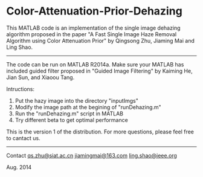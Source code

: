# Color-Attenuation-Prior-Dehazing

This MATLAB code is an implementation of the single image dehazing 
algorithm proposed in the paper "A Fast Single Image Haze Removal 
Algorithm using Color Attenuation Prior" by Qingsong Zhu, Jiaming Mai 
and Ling Shao. 

***********************************************************************
The code can be run on MATLAB R2014a. Make sure your MATLAB has 
included guided filter proposed in "Guided Image Filtering" by Kaiming He,
Jian Sun, and Xiaoou Tang.

Intructions:
1) Put the hazy image into the directory "inputImgs"
2) Modify the image path at the begining of "runDehazing.m"
3) Run the "runDehazing.m" script in MATLAB
4) Try different beta to get optimal performance

This is the version 1 of the distribution. For more questions, please 
feel free to cantact us.
***********************************************************************

Contact
qs.zhu@siat.ac.cn 
jiamingmai@163.com
ling.shao@ieee.org

Aug. 2014

